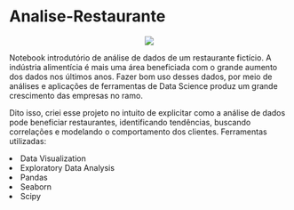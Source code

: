 # Analise-Restaurante
</p>
<p align="center">
</p>
<p align="center">
<img src="https://www.google.com/url?sa=i&url=https%3A%2F%2Fbr.123rf.com%2Fphoto_69882874_equipa-do-restaurante-chef-cozinheiro-gerente-gar%25C3%25A7om-ilustra%25C3%25A7%25C3%25A3o-de-um-design-plano.html&psig=AOvVaw2d3JoGV1mSj5-dwl-G4kuR&ust=1666875465475000&source=images&cd=vfe&ved=0CA0QjRxqFwoTCJD16JH5_foCFQAAAAAdAAAAABAP" />
</p>

Notebook introdutório de análise de dados de um restaurante fictício.
A indústria alimentícia é mais uma área beneficiada com o grande aumento dos dados nos últimos anos. Fazer bom uso desses dados, por meio de análises e aplicações de ferramentas de Data Science produz um grande crescimento das empresas no ramo.

Dito isso, criei esse projeto no intuito de explicitar como a análise de dados pode beneficiar restaurantes, identificando tendências, buscando correlações e modelando o comportamento dos clientes.
Ferramentas utilizadas:
<li>Data Visualization</li>
<li>Exploratory Data Analysis</li>
<li>Pandas</li> 
<li>Seaborn</li> 
<li>Scipy</li> 
